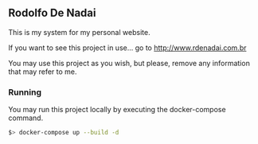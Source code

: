 ## Rodolfo De Nadai

This is my system for my personal website.

If you want to see this project in use... go to http://www.rdenadai.com.br

You may use this project as you wish, but please, remove any information that may refer to me.

### Running

You may run this project locally by executing the docker-compose command.

```bash
$> docker-compose up --build -d
```
